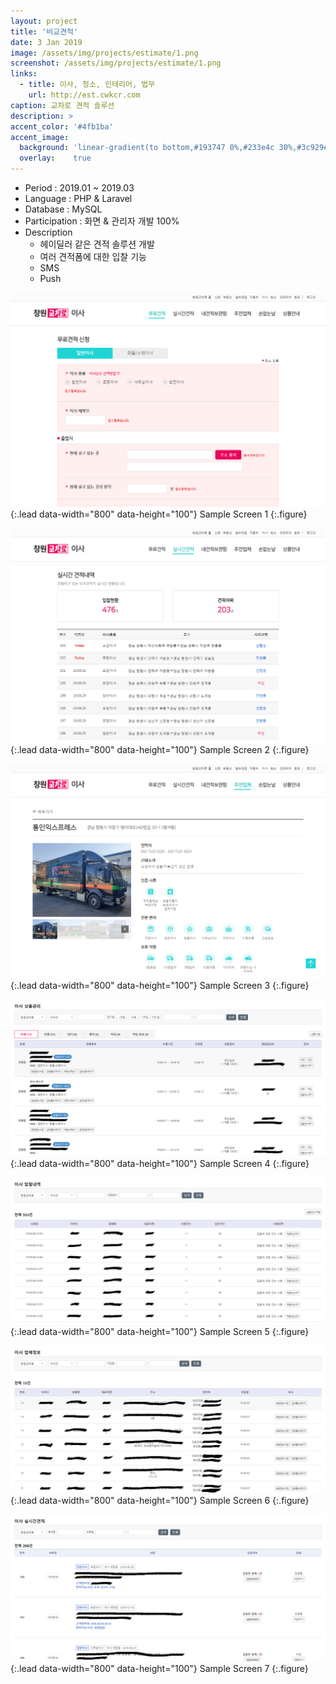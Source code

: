 ```yaml
---
layout: project
title: '비교견적'
date: 3 Jan 2019
image: /assets/img/projects/estimate/1.png
screenshot: /assets/img/projects/estimate/1.png
links:
  - title: 이사, 청소, 인테리어, 법무
    url: http://est.cwkcr.com
caption: 교차로 견적 솔루션
description: >
accent_color: '#4fb1ba'
accent_image:
  background: 'linear-gradient(to bottom,#193747 0%,#233e4c 30%,#3c929e 50%,#d5d5d4 70%,#cdccc8 100%)'
  overlay:    true
---
```


* Period : 2019.01 ~ 2019.03
* Language : PHP & Laravel
* Database : MySQL
* Participation : 화면 & 관리자 개발 100%
* Description
  * 헤이딜러 같은 견적 솔루션 개발
  * 여러 견적폼에 대한 입찰 기능
  * SMS
  * Push

![Full-width image](/assets/img/projects/estimate/2.png){:.lead data-width="800" data-height="100"}
Sample Screen 1
{:.figure}

![Full-width image](/assets/img/projects/estimate/3.png){:.lead data-width="800" data-height="100"}
Sample Screen 2
{:.figure}

![Full-width image](/assets/img/projects/estimate/4.png){:.lead data-width="800" data-height="100"}
Sample Screen 3
{:.figure}

![Full-width image](/assets/img/projects/estimate/5.png){:.lead data-width="800" data-height="100"}
Sample Screen 4
{:.figure}

![Full-width image](/assets/img/projects/estimate/6.png){:.lead data-width="800" data-height="100"}
Sample Screen 5
{:.figure}

![Full-width image](/assets/img/projects/estimate/7.png){:.lead data-width="800" data-height="100"}
Sample Screen 6
{:.figure}

![Full-width image](/assets/img/projects/estimate/8.png){:.lead data-width="800" data-height="100"}
Sample Screen 7
{:.figure}




